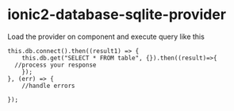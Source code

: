 # ionic2-database-sqlite-provider

Load the provider on component and execute query like this

    this.db.connect().then((result1) => {
        this.db.get("SELECT * FROM table", {}).then((result)=>{
      //process your response   
        });
    }, (err) => {
        //handle errors

    });

